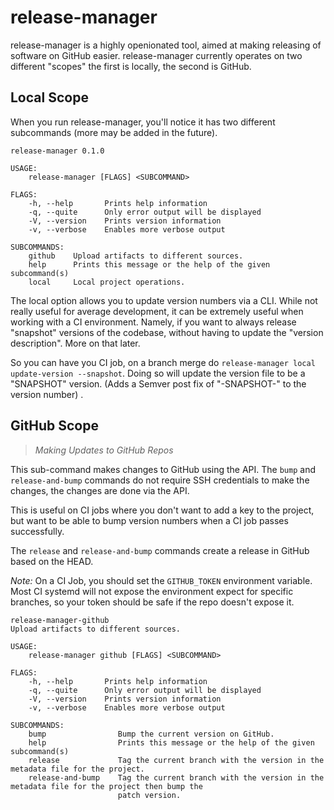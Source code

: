# release-manager

release-manager is a highly openionated tool, aimed at making releasing of software on GitHub easier.
release-manager currently operates on two different "scopes" the first is locally, the second is GitHub.

## Local Scope
When you run release-manager, you'll notice it has two different subcommands (more may be added in the future).

```
release-manager 0.1.0

USAGE:
    release-manager [FLAGS] <SUBCOMMAND>

FLAGS:
    -h, --help       Prints help information
    -q, --quite      Only error output will be displayed
    -V, --version    Prints version information
    -v, --verbose    Enables more verbose output

SUBCOMMANDS:
    github    Upload artifacts to different sources.
    help      Prints this message or the help of the given subcommand(s)
    local     Local project operations.
```

The local option allows you to update version numbers via a CLI. While not really useful for average development,
it can be extremely useful when working with a CI environment. Namely, if you want to always release "snapshot" versions
of the codebase, without having to update the "version description". More on that later.

So you can have you CI job, on a branch merge do `release-manager local update-version --snapshot`. Doing so will update
the version file to be a "SNAPSHOT" version. (Adds a Semver post fix of "-SNAPSHOT-<Unix Epoch>" to the version number) .

## GitHub Scope
> _Making Updates to GitHub Repos_

This sub-command makes changes to GitHub using the API. The `bump` and `release-and-bump` commands do not require SSH
credentials to make the changes, the changes are done via the API.

This is useful on CI jobs where you don't want to add a key to the project, but want to be able to bump version numbers
when a CI job passes successfully.

The `release` and `release-and-bump` commands create a release in GitHub based on the HEAD.

*Note:* On a CI Job, you should set the `GITHUB_TOKEN` environment variable. Most CI systemd will not expose the
environment expect for specific branches, so your token should be safe if the repo doesn't expose it.

```
release-manager-github
Upload artifacts to different sources.

USAGE:
    release-manager github [FLAGS] <SUBCOMMAND>

FLAGS:
    -h, --help       Prints help information
    -q, --quite      Only error output will be displayed
    -V, --version    Prints version information
    -v, --verbose    Enables more verbose output

SUBCOMMANDS:
    bump                Bump the current version on GitHub.
    help                Prints this message or the help of the given subcommand(s)
    release             Tag the current branch with the version in the metadata file for the project.
    release-and-bump    Tag the current branch with the version in the metadata file for the project then bump the
                        patch version.
```